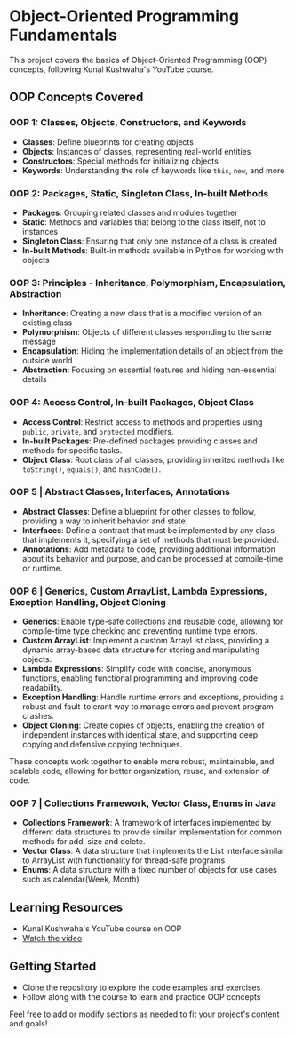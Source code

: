 # Object-Oriented Programming Fundamentals

This project covers the basics of Object-Oriented Programming (OOP) concepts, following Kunal Kushwaha's YouTube course.

## OOP Concepts Covered

### OOP 1: Classes, Objects, Constructors, and Keywords

* **Classes**: Define blueprints for creating objects
* **Objects**: Instances of classes, representing real-world entities
* **Constructors**: Special methods for initializing objects
* **Keywords**: Understanding the role of keywords like `this`, `new`, and more

### OOP 2: Packages, Static, Singleton Class, In-built Methods

* **Packages**: Grouping related classes and modules together
* **Static**: Methods and variables that belong to the class itself, not to instances
* **Singleton Class**: Ensuring that only one instance of a class is created
* **In-built Methods**: Built-in methods available in Python for working with objects

### OOP 3: Principles - Inheritance, Polymorphism, Encapsulation, Abstraction

* **Inheritance**: Creating a new class that is a modified version of an existing class
* **Polymorphism**: Objects of different classes responding to the same message
* **Encapsulation**: Hiding the implementation details of an object from the outside world
* **Abstraction**: Focusing on essential features and hiding non-essential details

### OOP 4: Access Control, In-built Packages, Object Class


*   **Access Control**: Restrict access to methods and properties using `public`, `private`, and `protected` modifiers.
*   **In-built Packages**: Pre-defined packages providing classes and methods for specific tasks.
*   **Object Class**: Root class of all classes, providing inherited methods like `toString()`, `equals()`, and `hashCode()`.

### OOP 5 | Abstract Classes, Interfaces, Annotations

*   **Abstract Classes**: Define a blueprint for other classes to follow, providing a way to inherit behavior and state.
*   **Interfaces**: Define a contract that must be implemented by any class that implements it, specifying a set of methods that must be provided.
*   **Annotations**: Add metadata to code, providing additional information about its behavior and purpose, and can be processed at compile-time or runtime.

### OOP 6 | Generics, Custom ArrayList, Lambda Expressions, Exception Handling, Object Cloning

*   **Generics**: Enable type-safe collections and reusable code, allowing for compile-time type checking and preventing runtime type errors.
*   **Custom ArrayList**: Implement a custom ArrayList class, providing a dynamic array-based data structure for storing and manipulating objects.
*   **Lambda Expressions**: Simplify code with concise, anonymous functions, enabling functional programming and improving code readability.
*   **Exception Handling**: Handle runtime errors and exceptions, providing a robust and fault-tolerant way to manage errors and prevent program crashes.
*   **Object Cloning**: Create copies of objects, enabling the creation of independent instances with identical state, and supporting deep copying and defensive copying techniques.

These concepts work together to enable more robust, maintainable, and scalable code, allowing for better organization, reuse, and extension of code.

### OOP 7 | Collections Framework, Vector Class, Enums in Java

*   **Collections Framework**: A framework of interfaces implemented by different data structures to provide similar implementation for common methods for add, size and delete.
*   **Vector Class**: A data structure that implements the List interface similar to ArrayList with functionality for thread-safe programs
*   **Enums**: A data structure with a fixed number of objects for use cases such as calendar(Week, Month)

## Learning Resources

* Kunal Kushwaha's YouTube course on OOP
* [Watch the video](https://youtu.be/BSVKUk58K6U?si=5YZC0gKzbLs76Yap)


## Getting Started

* Clone the repository to explore the code examples and exercises
* Follow along with the course to learn and practice OOP concepts

Feel free to add or modify sections as needed to fit your project's content and goals!